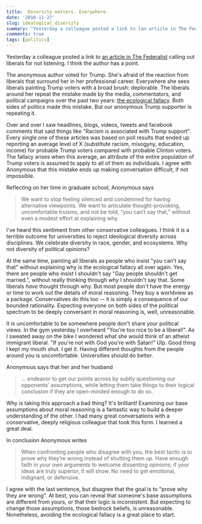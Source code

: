 ```yaml
--- 
title:  Diversity matters. Everywhere. 
date: '2016-11-27'
slug: idealogical_diversity
summary: "Yesterday a colleague posted a link to [an article in The Federalist](http://thefederalist.com/2016/11/18/liberals-should-stop-ranting-and-seek-out-silent-trump-voters-like-me/) calling out liberals for not listening. I think the author has a point."
comments: true
tags: [politics] 
---
```


Yesterday a colleague posted a link to [an article in The Federalist](http://thefederalist.com/2016/11/18/liberals-should-stop-ranting-and-seek-out-silent-trump-voters-like-me/) calling out liberals for not listening. I think the author has a point.

The anonymous author voted for Trump. She's afraid of the reaction from liberals that surround her in her professional career. Everywhere she sees liberals painting Trump voters with a broad brush: deplorable. The liberals around her repeat the mistake made by the media, commentators, and political campaigns over the past two years: [the ecological fallacy](https://en.wikipedia.org/wiki/Ecological_fallacy). Both sides of politics made this mistake. But our anonymous Trump supporter is repeating it.

Over and over I saw headlines, blogs, videos, tweets and facebook comments that said things like "Racism is associated with Trump support". Every single one of these articles was based on poll results that ended up reporting an average level of X (substitute racism, misogyny, education, income) for probable Trump voters compared with probable Clinton voters. The fallacy arises when this average, an attribute of the entire population of Trump voters is assumed to apply to all of them as individuals. I agree with Anonymous that this mistake ends up making conversation difficult, if not impossible.

Reflecting on her time in graduate school, Anonymous says

> We want to stop feeling silenced and condemned for having alternative viewpoints. We want to articulate thought-provoking, uncomfortable truisms, and not be told, “you can’t say that,” without even a modest effort at explaining why.

I've heard this sentiment from other conservative colleagues. I think it is a terrible outcome for universities to reject ideological diversity across disciplines. We celebrate diversity in race, gender, and ecosystems. Why not diversity of political opinions?

At the same time, painting all liberals as people who insist "you can't say that" without explaining why is the ecological fallacy all over again. Yes, there are people who insist I shouldn't say "Gay people shouldn't get married.", without really thinking through *why* I shouldn't say that. Some liberals *have* thought through why. But most people don't have the energy or time to work out the details of moral reasoning. They buy a worldview as a package. Conservatives do this too -- it is simply a consequence of our bounded rationality. Expecting everyone on both sides of the political spectrum to be deeply conversant in moral reasoning is, well, unreasonable. 

It is uncomfortable to be somewhere people don't share your political views. In the gym yesterday I overheard "You're too nice to be a liberal!". As I sweated away on the bike I wondered what she would think of an atheist immigrant liberal. "If you're not with God you're with Satan!" Ulp. Good thing I kept my mouth shut. I get it. Having different thoughts from the people around you is uncomfortable. Universities should do better. 

Anonymous says that her and her husband

> ... endeavor to get our points across by subtly questioning our opponents’ assumptions, while letting them take things to their logical conclusion if they are open-minded enough to do so.

Why is taking this approach a bad thing? It's brilliant! Examining our base assumptions about moral reasoning is a fantastic way to build a deeper understanding of the other. I had many great conversations with a conservative, deeply religious colleague that took this form. I learned a great deal.

In conclusion Anonymous writes

> When confronting people who disagree with you, the best tactic is to prove why they’re wrong instead of shutting them up. Have enough faith in your own arguments to welcome dissenting opinions; if your ideas are truly superior, it will show. No need to get emotional, indignant, or defensive. 

I agree with the last sentence, but disagree that the goal is to "prove why they are wrong". At best, you can reveal that someone's base assumptions are different from yours, or that their logic is inconsistent. But expecting to change those assumptions, those bedrock beliefs, is unreasonable. Nonetheless, avoiding the ecological fallacy is a great place to start.
